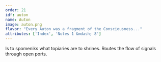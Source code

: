 ```yaml
---
order: 21
idf: auton
name: Auton
image: auton.png
flavor: "Every Auton was a fragment of the Consciousness..."
attributes: ['Index', 'Notes 1 &mdash; 8']
---
```

Is to spomeniks what topiaries are to shrines. Routes the flow of signals through open ports.